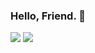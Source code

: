 ### Hello, Friend. 👾


<img src="https://github-readme-stats.vercel.app/api?username=Nisarg12&theme=algolia&include_all_commits=true&include_private=true&show_icons=true&title_color=58A6FF&icon_color=1F6FEB&text_color=C3D1D9&bg_color=0D1117">


<img src="https://github-readme-stats.vercel.app/api/top-langs/?username=Nisarg12&bg_color=0D1117&text_color=ffffff&icon_color=1F6FEB&layout=compact&langs_count=10">


<!--What brought you here, Friend? 👀-->
